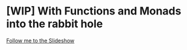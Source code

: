 # [WIP] With Functions and Monads into the rabbit hole
[Follow me to the Slideshow](https://pheymann.github.io/meetup-with-functions-and-monads-into-the-rabbit-hole/)
